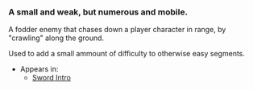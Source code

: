 ### A small and weak, but numerous and mobile.

A fodder enemy that chases down a player character in range, by "crawling" along the ground.

Used to add a small ammount of difficulty to otherwise easy segments.

- Appears in:
	- [Sword Intro](../../../Levels/Sword%20Intro.md)
